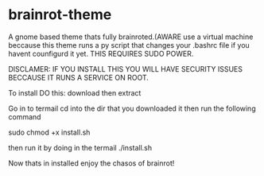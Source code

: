 # brainrot-theme
A gnome based theme thats fully brainroted.(AWARE use a virtual machine beccause this theme runs a py script that changes your .bashrc file if you havent counfigurd it yet.
THIS REQUIRES SUDO POWER.

DISCLAMER:
IF YOU INSTALL THIS YOU WILL HAVE SECURITY ISSUES BECCAUSE IT RUNS A SERVICE ON ROOT.

To install DO this: download then extract 

Go in to termail
cd into the dir that you downloaded it  then run the following command

sudo chmod +x install.sh


then run it by doing in the termail ./install.sh

Now thats in installed enjoy the chasos of brainrot!

